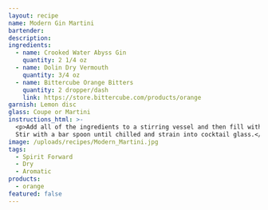 ```yaml
---
layout: recipe
name: Modern Gin Martini
bartender:
description:
ingredients:
  - name: Crooked Water Abyss Gin
    quantity: 2 1/4 oz
  - name: Dolin Dry Vermouth
    quantity: 3/4 oz
  - name: Bittercube Orange Bitters
    quantity: 2 dropper/dash
    link: https://store.bittercube.com/products/orange
garnish: Lemon disc
glass: Coupe or Martini
instructions_html: >-
  <p>Add all of the ingredients to a stirring vessel and then fill with ice.
  Stir with a bar spoon until chilled and strain into cocktail glass.</p>
image: /uploads/recipes/Modern_Martini.jpg
tags:
  - Spirit Forward
  - Dry
  - Aromatic
products:
  - orange
featured: false
---
```



